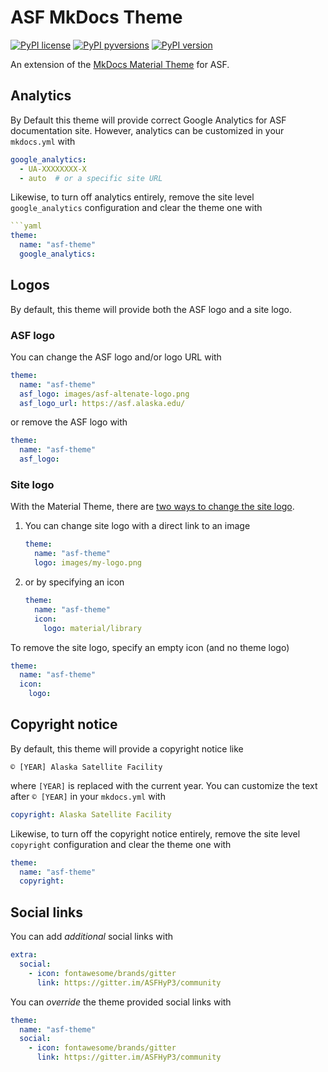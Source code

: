 # ASF MkDocs Theme

[![PyPI license](https://img.shields.io/pypi/l/mkdocs-asf-theme.svg)](https://pypi.python.org/pypi/mkdocs-asf-theme/)
[![PyPI pyversions](https://img.shields.io/pypi/pyversions/mkdocs-asf-theme.svg)](https://pypi.python.org/pypi/mkdocs-asf-theme/)
[![PyPI version](https://img.shields.io/pypi/v/mkdocs-asf-theme.svg)](https://pypi.python.org/pypi/mkdocs-asf-theme/)

An extension of the [MkDocs Material Theme](https://squidfunk.github.io/mkdocs-material/)
for ASF.

## Analytics

By Default this theme will provide correct Google Analytics for ASF documentation site.
However, analytics can be customized in your `mkdocs.yml` with
```yaml
google_analytics:
  - UA-XXXXXXXX-X
  - auto  # or a specific site URL
```

Likewise, to turn off analytics entirely, remove the site level `google_analytics`
configuration and clear the theme one with
```yaml
```yaml
theme:
  name: "asf-theme"
  google_analytics:
```


## Logos

By default, this theme will provide both the ASF logo and a site logo.

### ASF logo

You can change the ASF logo and/or logo URL with
```yaml
theme:
  name: "asf-theme"
  asf_logo: images/asf-altenate-logo.png
  asf_logo_url: https://asf.alaska.edu/
```

or remove the ASF logo with
```yaml
theme:
  name: "asf-theme"
  asf_logo:
```

### Site logo
With the Material Theme, there are
[two ways to change the site logo](https://squidfunk.github.io/mkdocs-material/setup/changing-the-logo-and-icons/#logo).

1. You can change site logo with a direct link to an image
   ```yaml
   theme:
     name: "asf-theme"
     logo: images/my-logo.png
   ```

2. or by specifying an icon
   ```yaml
   theme:
     name: "asf-theme"
     icon:
       logo: material/library
   ```


To remove the site logo, specify an empty icon (and no theme logo)
```yaml
theme:
  name: "asf-theme"
  icon:
    logo:
```

## Copyright notice

By default, this theme will provide a copyright notice like
```
© [YEAR] Alaska Satellite Facility
```
where `[YEAR]` is replaced with the current year. You can customize the text after
`© [YEAR]` in your `mkdocs.yml` with
```yaml
copyright: Alaska Satellite Facility
```

Likewise, to turn off the copyright notice entirely, remove the site level `copyright`
configuration and clear the theme one with
```yaml
theme:
  name: "asf-theme"
  copyright:
```

## Social links

You can add *additional* social links with
```yaml
extra:
  social:
    - icon: fontawesome/brands/gitter
      link: https://gitter.im/ASFHyP3/community
```
 
You can *override* the theme provided social links with
```yaml
theme:
  name: "asf-theme"
  social:
    - icon: fontawesome/brands/gitter
      link: https://gitter.im/ASFHyP3/community
```
